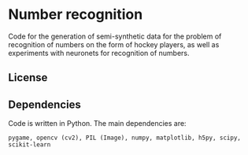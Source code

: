 # Number recognition

Code for the generation of semi-synthetic data for the problem of recognition of numbers on the form of hockey players, as well as experiments with neuronets for recognition of numbers.

## License

## Dependencies
Code is written in Python. The main dependencies are:

```
pygame, opencv (cv2), PIL (Image), numpy, matplotlib, h5py, scipy, scikit-learn
```


